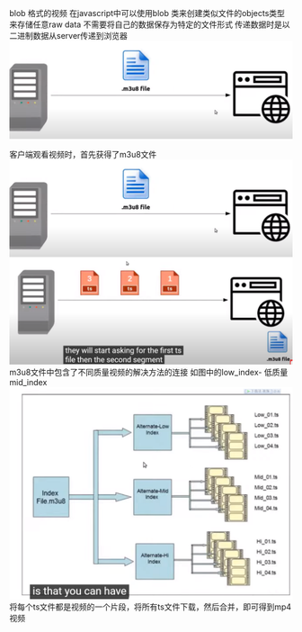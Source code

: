 blob 格式的视频 
在javascript中可以使用blob 类来创建类似文件的objects类型  来存储任意raw data
不需要将自己的数据保存为特定的文件形式
传递数据时是以二进制数据从server传递到浏览器
![Alt text](image-1.png)

客户端观看视频时，首先获得了m3u8文件
![Alt text](image-1.png)
![Alt text](image-2.png)
m3u8文件中包含了不同质量视频的解决方法的连接
如图中的low_index- 低质量  mid_index 
![Alt text](image-3.png)
将每个ts文件都是视频的一个片段，将所有ts文件下载，然后合并，即可得到mp4视频